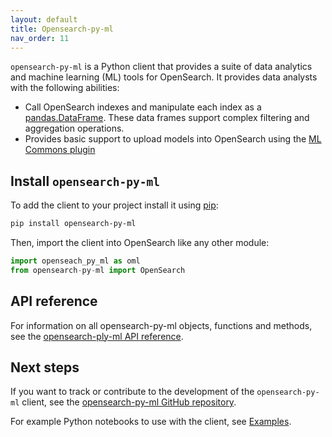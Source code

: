 ```yaml
---
layout: default
title: Opensearch-py-ml
nav_order: 11
---
```


`opensearch-py-ml` is a Python client that provides a suite of data analytics and machine learning (ML) tools for OpenSearch. It provides data analysts with the following abilities:

- Call OpenSearch indexes and manipulate each index as a [pandas.DataFrame](https://pandas.pydata.org/docs/reference/api/pandas.DataFrame.html). These data frames support complex filtering and aggregation operations.
- Provides basic support to upload models into OpenSearch using the [ML Commons plugin]({{site.url}}{{site.baseurl}}/ml-commons-plugin/index/)

## Install `opensearch-py-ml`

To add the client to your project install it using [pip](https://pip.pypa.io/):

```bash
pip install opensearch-py-ml
```

Then, import the client into OpenSearch like any other module:

```python
import openseach_py_ml as oml
from opensearch-py-ml import OpenSearch
```

## API reference

For information on all opensearch-py-ml objects, functions and methods, see the [opensearch-ply-ml API reference](https://opensearch-project.github.io/opensearch-py-ml/reference/index.html).

## Next steps

If you want to track or contribute to the development of the `opensearch-py-ml` client, see the [opensearch-py-ml GitHub repository](https://github.com/opensearch-project/opensearch-py-ml).

For example Python notebooks to use with the client, see [Examples](https://opensearch-project.github.io/opensearch-py-ml/examples/index.html).